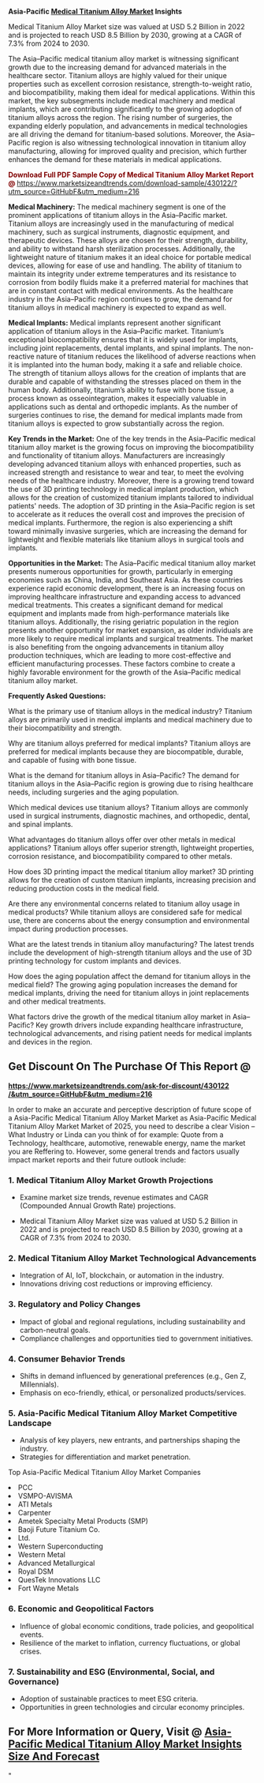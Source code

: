 <p><strong>Asia-Pacific&nbsp;<a href=""https://www.marketsizeandtrends.com/download-sample/430122/&amp;utm_source=GitHubF&amp;utm_medium=216"">Medical Titanium Alloy Market</a> Insights</strong></p><p>Medical Titanium Alloy Market size was valued at USD 5.2 Billion in 2022 and is projected to reach USD 8.5 Billion by 2030, growing at a CAGR of 7.3% from 2024 to 2030.</p><p><p>The Asia–Pacific medical titanium alloy market is witnessing significant growth due to the increasing demand for advanced materials in the healthcare sector. Titanium alloys are highly valued for their unique properties such as excellent corrosion resistance, strength-to-weight ratio, and biocompatibility, making them ideal for medical applications. Within this market, the key subsegments include medical machinery and medical implants, which are contributing significantly to the growing adoption of titanium alloys across the region. The rising number of surgeries, the expanding elderly population, and advancements in medical technologies are all driving the demand for titanium-based solutions. Moreover, the Asia–Pacific region is also witnessing technological innovation in titanium alloy manufacturing, allowing for improved quality and precision, which further enhances the demand for these materials in medical applications.<p><strong><span style="color: #800000;">Download Full PDF Sample Copy of Medical Titanium Alloy Market Report @</span>&nbsp;</strong><a href="https://www.marketsizeandtrends.com/download-sample/430122/?utm_source=GitHubF&amp;utm_medium=216" target="_blank">https://www.marketsizeandtrends.com/download-sample/430122/?utm_source=GitHubF&amp;utm_medium=216</a></p></p><p><strong>Medical Machinery:</strong> The medical machinery segment is one of the prominent applications of titanium alloys in the Asia–Pacific market. Titanium alloys are increasingly used in the manufacturing of medical machinery, such as surgical instruments, diagnostic equipment, and therapeutic devices. These alloys are chosen for their strength, durability, and ability to withstand harsh sterilization processes. Additionally, the lightweight nature of titanium makes it an ideal choice for portable medical devices, allowing for ease of use and handling. The ability of titanium to maintain its integrity under extreme temperatures and its resistance to corrosion from bodily fluids make it a preferred material for machines that are in constant contact with medical environments. As the healthcare industry in the Asia–Pacific region continues to grow, the demand for titanium alloys in medical machinery is expected to expand as well.<p><strong>Medical Implants:</strong> Medical implants represent another significant application of titanium alloys in the Asia–Pacific market. Titanium’s exceptional biocompatibility ensures that it is widely used for implants, including joint replacements, dental implants, and spinal implants. The non-reactive nature of titanium reduces the likelihood of adverse reactions when it is implanted into the human body, making it a safe and reliable choice. The strength of titanium alloys allows for the creation of implants that are durable and capable of withstanding the stresses placed on them in the human body. Additionally, titanium’s ability to fuse with bone tissue, a process known as osseointegration, makes it especially valuable in applications such as dental and orthopedic implants. As the number of surgeries continues to rise, the demand for medical implants made from titanium alloys is expected to grow substantially across the region.<p><strong>Key Trends in the Market:</strong> One of the key trends in the Asia–Pacific medical titanium alloy market is the growing focus on improving the biocompatibility and functionality of titanium alloys. Manufacturers are increasingly developing advanced titanium alloys with enhanced properties, such as increased strength and resistance to wear and tear, to meet the evolving needs of the healthcare industry. Moreover, there is a growing trend toward the use of 3D printing technology in medical implant production, which allows for the creation of customized titanium implants tailored to individual patients' needs. The adoption of 3D printing in the Asia–Pacific region is set to accelerate as it reduces the overall cost and improves the precision of medical implants. Furthermore, the region is also experiencing a shift toward minimally invasive surgeries, which are increasing the demand for lightweight and flexible materials like titanium alloys in surgical tools and implants.<p><strong>Opportunities in the Market:</strong> The Asia–Pacific medical titanium alloy market presents numerous opportunities for growth, particularly in emerging economies such as China, India, and Southeast Asia. As these countries experience rapid economic development, there is an increasing focus on improving healthcare infrastructure and expanding access to advanced medical treatments. This creates a significant demand for medical equipment and implants made from high-performance materials like titanium alloys. Additionally, the rising geriatric population in the region presents another opportunity for market expansion, as older individuals are more likely to require medical implants and surgical treatments. The market is also benefiting from the ongoing advancements in titanium alloy production techniques, which are leading to more cost-effective and efficient manufacturing processes. These factors combine to create a highly favorable environment for the growth of the Asia–Pacific medical titanium alloy market.<p><strong>Frequently Asked Questions:</strong></p><p>What is the primary use of titanium alloys in the medical industry? Titanium alloys are primarily used in medical implants and medical machinery due to their biocompatibility and strength.</p><p>Why are titanium alloys preferred for medical implants? Titanium alloys are preferred for medical implants because they are biocompatible, durable, and capable of fusing with bone tissue.</p><p>What is the demand for titanium alloys in Asia–Pacific? The demand for titanium alloys in the Asia–Pacific region is growing due to rising healthcare needs, including surgeries and the aging population.</p><p>Which medical devices use titanium alloys? Titanium alloys are commonly used in surgical instruments, diagnostic machines, and orthopedic, dental, and spinal implants.</p><p>What advantages do titanium alloys offer over other metals in medical applications? Titanium alloys offer superior strength, lightweight properties, corrosion resistance, and biocompatibility compared to other metals.</p><p>How does 3D printing impact the medical titanium alloy market? 3D printing allows for the creation of custom titanium implants, increasing precision and reducing production costs in the medical field.</p><p>Are there any environmental concerns related to titanium alloy usage in medical products? While titanium alloys are considered safe for medical use, there are concerns about the energy consumption and environmental impact during production processes.</p><p>What are the latest trends in titanium alloy manufacturing? The latest trends include the development of high-strength titanium alloys and the use of 3D printing technology for custom implants and devices.</p><p>How does the aging population affect the demand for titanium alloys in the medical field? The growing aging population increases the demand for medical implants, driving the need for titanium alloys in joint replacements and other medical treatments.</p><p>What factors drive the growth of the medical titanium alloy market in Asia–Pacific? Key growth drivers include expanding healthcare infrastructure, technological advancements, and rising patient needs for medical implants and devices in the region.</p></p><h2><strong>Get Discount On The Purchase Of This Report @&nbsp;</strong></h2><p><strong><a href=""https://www.marketsizeandtrends.com/ask-for-discount/430122/&amp;utm_source=GitHubF&amp;utm_medium=216"" target=""_blank"">https://www.marketsizeandtrends.com/ask-for-discount/430122<br />/&amp;utm_source=GitHubF&amp;utm_medium=216</a></strong></p><p>In order to make an accurate and perceptive description of future scope of a Asia-Pacific&nbsp;Medical Titanium Alloy Market Market as Asia-Pacific&nbsp;Medical Titanium Alloy Market Market of 2025, you need to describe a clear Vision &ndash; What Industry or Linda can you think of for example: Quote from a Technology, healthcare, automotive, renewable energy, name the market you are Reffering to. However, some general trends and factors usually impact market reports and their future outlook include:</p><h3>1.&nbsp;<strong>Medical Titanium Alloy Market Growth Projections</strong></h3><ul><li>Examine market size trends, revenue estimates and CAGR (Compounded Annual Growth Rate) projections.</li><li><p>Medical Titanium Alloy Market size was valued at USD 5.2 Billion in 2022 and is projected to reach USD 8.5 Billion by 2030, growing at a CAGR of 7.3% from 2024 to 2030.</p></li></ul><h3>2.&nbsp;<strong>Medical Titanium Alloy Market Technological Advancements</strong></h3><ul><li>Integration of AI, IoT, blockchain, or automation in the industry.</li><li>Innovations driving cost reductions or improving efficiency.</li></ul><h3>3.&nbsp;<strong>Regulatory and Policy Changes</strong></h3><ul><li>Impact of global and regional regulations, including sustainability and carbon-neutral goals.</li><li>Compliance challenges and opportunities tied to government initiatives.</li></ul><h3>4.&nbsp;<strong>Consumer Behavior Trends</strong></h3><ul><li>Shifts in demand influenced by generational preferences (e.g., Gen Z, Millennials).</li><li>Emphasis on eco-friendly, ethical, or personalized products/services.</li></ul><h3>5.&nbsp;<strong>Asia-Pacific Medical Titanium Alloy Market Competitive Landscape</strong></h3><ul><li>Analysis of key players, new entrants, and partnerships shaping the industry.</li><li>Strategies for differentiation and market penetration.</li></ul><p data-pm-slice=""1 1 []"">Top Asia-Pacific Medical Titanium Alloy Market Companies</p><div data-test-id=""""><p><li>PCC</li><li> VSMPO-AVISMA</li><li> ATI Metals</li><li> Carpenter</li><li> Ametek Specialty Metal Products (SMP)</li><li> Baoji Future Titanium Co.</li><li> Ltd.</li><li> Western Superconducting</li><li> Western Metal</li><li> Advanced Metallurgical</li><li> Royal DSM</li><li> QuesTek Innovations LLC</li><li> Fort Wayne Metals</li></p></div><h3>6.&nbsp;<strong>Economic and Geopolitical Factors</strong></h3><ul><li>Influence of global economic conditions, trade policies, and geopolitical events.</li><li>Resilience of the market to inflation, currency fluctuations, or global crises.</li></ul><h3>7.&nbsp;<strong>Sustainability and ESG (Environmental, Social, and Governance)</strong></h3><ul><li>Adoption of sustainable practices to meet ESG criteria.</li><li>Opportunities in green technologies and circular economy principles.</li></ul><h2><strong>For More Information or Query, Visit @&nbsp;</strong><a href=""https://www.verifiedmarketreports.com/product/medical-titanium-alloy-market/"" target=""_blank"">Asia-Pacific Medical Titanium Alloy Market Insights Size And Forecast</a></h2>"
